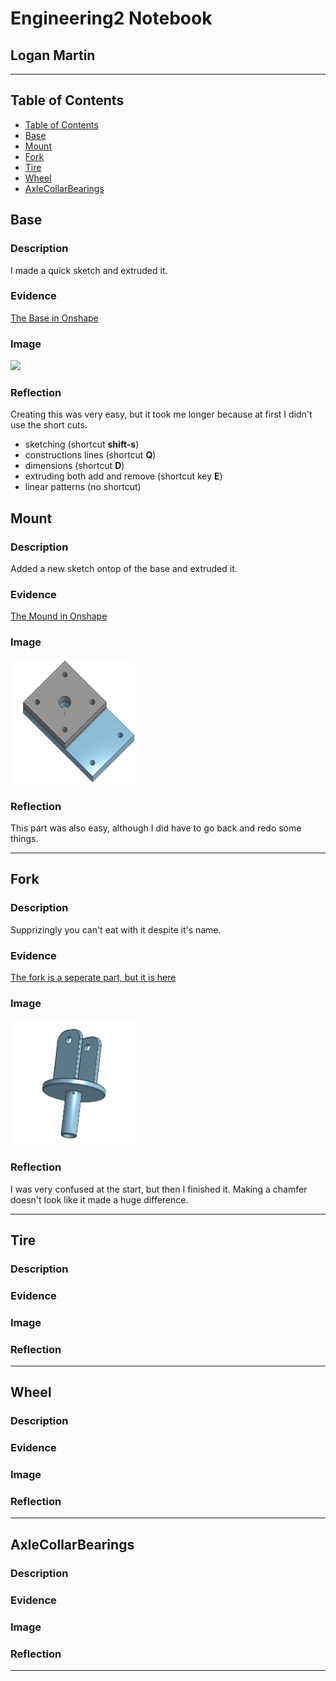 # Engineering2 Notebook
## Logan Martin
---
## Table of Contents
* [Table of Contents](#Table-of-Contents)
* [Base](#Base)
* [Mount](#Mount)
* [Fork](#Fork)
* [Tire](#Tire)
* [Wheel](#Wheel)
* [AxleCollarBearings](#AxleCollarBearings)

## Base

### Description

I made a quick sketch and extruded it.

### Evidence
[The Base in Onshape](https://cvilleschools.onshape.com/documents/66a36a2b54ae9e5074882f0e/w/8c90925c436178ae3cc82c05/e/f6c0483f0cedd2b4f5e7c527)

### Image
<img src="https://github.com/OneCHSEngr/BasicCAD/blob/master/images/Base.jpg" width="100">

### Reflection

Creating this was very easy, but it took me longer because at first I didn't use the short cuts.

* sketching (shortcut **shift-s**)
* constructions lines (shortcut **Q**)
* dimensions (shortcut **D**)
* extruding both add and remove (shortcut key **E**)
* linear patterns (no shortcut)


## Mount

### Description
Added a new sketch ontop of the base and extruded it.

### Evidence
[The Mound in Onshape](https://cvilleschools.onshape.com/documents/66a36a2b54ae9e5074882f0e/w/8c90925c436178ae3cc82c05/e/f6c0483f0cedd2b4f5e7c527)

### Image
<img src="/Images for notebook/Screenshot 2020-10-08 at 10.10.33 AM.png" alt="Mound" width="200" height="200">

### Reflection
This part was also easy, although I did have to go back and redo some things.

---


## Fork

### Description
Supprizingly you can't eat with it despite it's name.

### Evidence
[The fork is a seperate part, but it is here](https://cvilleschools.onshape.com/documents/66a36a2b54ae9e5074882f0e/w/8c90925c436178ae3cc82c05/e/f6c0483f0cedd2b4f5e7c527)

### Image
<img src="/Images for notebook/Screenshot 2020-10-08 at 3.11.53 PM.png" alt="Fork" width="200" height="200">

### Reflection
I was very confused at the start, but then I finished it. Making a chamfer doesn't look like it made a huge difference.

---


## Tire

### Description

### Evidence

### Image

### Reflection

---


## Wheel

### Description

### Evidence

### Image

### Reflection

---


## AxleCollarBearings

### Description

### Evidence

### Image

### Reflection

---
